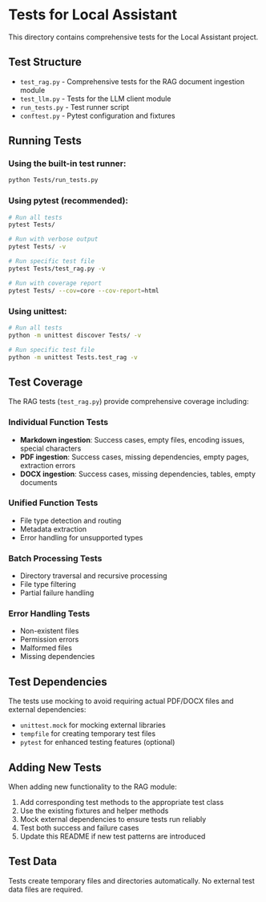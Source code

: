 # Tests for Local Assistant

This directory contains comprehensive tests for the Local Assistant project.

## Test Structure

- `test_rag.py` - Comprehensive tests for the RAG document ingestion module
- `test_llm.py` - Tests for the LLM client module
- `run_tests.py` - Test runner script
- `conftest.py` - Pytest configuration and fixtures

## Running Tests

### Using the built-in test runner:
```bash
python Tests/run_tests.py
```

### Using pytest (recommended):
```bash
# Run all tests
pytest Tests/

# Run with verbose output
pytest Tests/ -v

# Run specific test file
pytest Tests/test_rag.py -v

# Run with coverage report
pytest Tests/ --cov=core --cov-report=html
```

### Using unittest:
```bash
# Run all tests
python -m unittest discover Tests/ -v

# Run specific test file
python -m unittest Tests.test_rag -v
```

## Test Coverage

The RAG tests (`test_rag.py`) provide comprehensive coverage including:

### Individual Function Tests
- **Markdown ingestion**: Success cases, empty files, encoding issues, special characters
- **PDF ingestion**: Success cases, missing dependencies, empty pages, extraction errors
- **DOCX ingestion**: Success cases, missing dependencies, tables, empty documents

### Unified Function Tests
- File type detection and routing
- Metadata extraction
- Error handling for unsupported types

### Batch Processing Tests
- Directory traversal and recursive processing
- File type filtering
- Partial failure handling

### Error Handling Tests
- Non-existent files
- Permission errors
- Malformed files
- Missing dependencies

## Test Dependencies

The tests use mocking to avoid requiring actual PDF/DOCX files and external dependencies:
- `unittest.mock` for mocking external libraries
- `tempfile` for creating temporary test files
- `pytest` for enhanced testing features (optional)

## Adding New Tests

When adding new functionality to the RAG module:

1. Add corresponding test methods to the appropriate test class
2. Use the existing fixtures and helper methods
3. Mock external dependencies to ensure tests run reliably
4. Test both success and failure cases
5. Update this README if new test patterns are introduced

## Test Data

Tests create temporary files and directories automatically. No external test data files are required.

